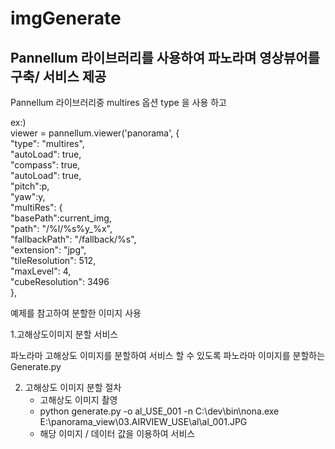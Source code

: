# imgGenerate

## Pannellum 라이브러리를 사용하여 파노라며 영상뷰어를 구축/ 서비스 제공

Pannellum 라이브러리중
multires 옵션 type 을 사용 하고

ex:)<br>
viewer = pannellum.viewer('panorama', { <br>
    "type": "multires",<br>
	"autoLoad": true,<br>
	"compass": true,<br>
	"autoLoad": true,<br>
	"pitch":p,<br>
	"yaw":y,<br>
    "multiRes": {<br>
        "basePath":current_img,<br>
        "path": "/%l/%s%y_%x",<br>
        "fallbackPath": "/fallback/%s",<br>
        "extension": "jpg",<br>
        "tileResolution": 512,<br>
        "maxLevel": 4,<br>
        "cubeResolution": 3496<br>
    }, <br>
    
예제를 참고하여 분할한 이미지 사용


1.고해상도이미지 분할 서비스

파노라마 고해상도 이미지를 분할하여 서비스 할 수 있도록 
파노라마 이미지를 분할하는 Generate.py 

2. 고해상도 이미지 분할 절차
   - 고해상도 이미지 촬영
   - python generate.py -o al_USE_001 -n C:\dev\bin\nona.exe E:\panorama_view\03.AIRVIEW_USE\al\al_001.JPG
   - 해당 이미지 / 데이터 값을 이용하여 서비스


